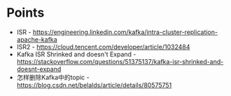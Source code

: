# Points
* ISR - https://engineering.linkedin.com/kafka/intra-cluster-replication-apache-kafka
* ISR2 - https://cloud.tencent.com/developer/article/1032484
* Kafka ISR Shrinked and doesn't Expand - https://stackoverflow.com/questions/51375137/kafka-isr-shrinked-and-doesnt-expand
* 怎样删除Kafka中的topic - https://blog.csdn.net/belalds/article/details/80575751
